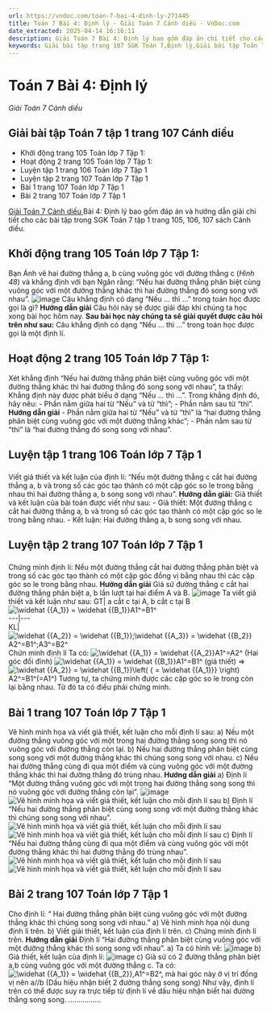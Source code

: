 ```yaml
---
url: https://vndoc.com/toan-7-bai-4-dinh-ly-271445
title: Toán 7 Bài 4: Định lý - Giải Toán 7 Cánh diều - VnDoc.com
date_extracted: 2025-04-14 16:16:11
description: Giải Toán 7 Bài 4: Định lý bao gồm đáp án chi tiết cho các câu hỏi trong SGK Toán 7 tập 1, mời các bạn tham khảo.
keywords: Giải bài tập trang 107 SGK Toán 7,Định lý,Giải bài tập Toán lớp 7,giải bài tập toán lớp 7 tập 1,giải toán 7,giải bài tập toán 7,giải toán lớp 7,giai toan 7,toan 7,sgk toán 7,toán lớp 7 Bài 4 Định lý,giải toán 7 bài 4 cánh diều,giải toán 7 Bài 4 Định lý,giải toán 7 cánh diều
---
```


# Toán 7 Bài 4: Định lý
 _Giải Toán 7 Cánh diều_
## Giải bài tập Toán 7 tập 1 trang 107 Cánh diều
  * Khởi động trang 105 Toán lớp 7 Tập 1: 
  * Hoạt động 2 trang 105 Toán lớp 7 Tập 1: 
  * Luyện tập 1 trang 106 Toán lớp 7 Tập 1
  * Luyện tập 2 trang 107 Toán lớp 7 Tập 1
  * Bài 1 trang 107 Toán lớp 7 Tập 1
  * Bài 2 trang 107 Toán lớp 7 Tập 1

[Giải Toán 7 Cánh diều ](<https://vndoc.com/toan-7-canh-dieu>)Bài 4: Định lý bao gồm đáp án và hướng dẫn giải chi tiết cho các bài tập trong SGK Toán 7 tập 1 trang 105, 106, 107 sách Cánh diều.
## **Khởi động trang 105 Toán lớp 7 Tập 1:**
Bạn Ánh vẽ hai đường thẳng a, b cùng vuông góc với đường thẳng c \(_Hình 48_\) và khẳng định với bạn Ngân rằng: “Nếu hai đường thẳng phân biệt cùng vuông góc với một đường thẳng khác thì hai đường thẳng đó song song với nhau”.
![image](https://i.vdoc.vn/data/image/2024/05/16/32-1657615343.png)
Câu khẳng định có dạng “Nếu … thì …” trong toán học được gọi là gì?
**Hướng dẫn giải**
Câu hỏi này sẽ được giải đáp khi chúng ta học xong bài học hôm nay.
**Sau bài học này chúng ta sẽ giải quyết được câu hỏi trên như sau:**
Câu khẳng định có dạng “Nếu … thì …” trong toán học được gọi là một định lí.
## **Hoạt động 2 trang 105 Toán lớp 7 Tập 1:**
Xét khẳng định “Nếu hai đường thẳng phân biệt cùng vuông góc với một đường thẳng khác thì hai đường thẳng đó song song với nhau”, ta thấy: Khẳng định này được phát biểu ở dạng “Nếu … thì …”. Trong khẳng định đó, hãy nêu:
\- Phần nằm giữa hai từ “Nếu” và từ “thì”;
\- Phần nằm sau từ “thì”.
**Hướng dẫn giải**
\- Phần nằm giữa hai từ “Nếu” và từ “thì” là “hai đường thẳng phân biệt cùng vuông góc với một đường thẳng khác”;
\- Phần nằm sau từ “thì” là “hai đường thẳng đó song song với nhau”.
## Luyện tập 1 **trang 106 Toán lớp 7 Tập 1**
### 
Viết giả thiết và kết luận của định lí: “Nếu một đường thẳng c cắt hai đường thẳng a, b và trong số các góc tạo thành có một cặp góc so le trong bằng nhau thì hai đường thẳng a, b song song với nhau”.
**Hướng dẫn giải:**
Giả thiết và kết luận của bài toán được viết như sau:
\- Giả thiết: Một đường thẳng c cắt hai đường thẳng a, b và trong số các góc tạo thành có một cặp góc so le trong bằng nhau.
\- Kết luận: Hai đường thẳng a, b song song với nhau.
## Luyện tập 2 **trang 107 Toán lớp 7 Tập 1**
### 
Chứng minh định lí: Nếu một đường thẳng cắt hai đường thẳng phân biệt và trong số các góc tạo thành có một cặp góc đồng vị bằng nhau thì các cặp góc so le trong bằng nhau.
**Hướng dẫn giải**
Giả sử đường thẳng c cắt hai đường thẳng phân biệt a, b lần lượt tại hai điểm A và B.
![image](https://i.vdoc.vn/data/image/2024/05/16/Luyen-tap-2-trang-107.png)
Ta viết giả thiết và kết luận như sau:
GT| a cắt c tại A, b cắt c tại B![\\widehat {{A_1}} = \\widehat {{B_1}}](https://i.vdoc.vn/data/image/blank.png)A1^=B1^  
---|---  
KL| ![\\widehat {{A_2}} = \\widehat {{B_1}};\\widehat {{A_3}} = \\widehat {{B_2}}](https://i.vdoc.vn/data/image/blank.png)A2^=B1^;A3^=B2^  
Chứn minh định lí
Ta có:
![\\widehat {{A_1}} = \\widehat {{A_2}}](https://i.vdoc.vn/data/image/blank.png)A1^=A2^ \(Hai góc đối đỉnh\)
![\\widehat {{A_1}} = \\widehat {{B_1}}](https://i.vdoc.vn/data/image/blank.png)A1^=B1^ \(giả thiết\)
=> ![\\widehat {{A_2}} = \\widehat {{B_1}}\\left\( { = \\widehat {{A_1}}} \\right\)](https://i.vdoc.vn/data/image/blank.png)A2^=B1^\(=A1^\)
Tương tự, ta chứng minh được các cặp góc so le trong còn lại bằng nhau.
Từ đó ta có điều phải chứng minh.
## **Bài 1 trang 107 Toán lớp 7 Tập 1**
Vẽ hình minh họa và viết giả thiết, kết luận cho mỗi định lí sau:
a\) Nếu một đường thẳng vuông góc với một trong hai đường thẳng song song thì nó vuông góc với đường thẳng còn lại.
b\) Nếu hai đường thẳng phân biệt cùng song song với một đường thẳng khác thì chúng song song với nhau.
c\) Nếu hai đường thẳng cùng đi qua một điểm và cùng vuông góc với một đường thẳng khác thì hai đường thẳng đó trùng nhau.
**Hướng dẫn giải**
a\) Định lí “Một đường thẳng vuông góc với một trong hai đường thẳng song song thì nó vuông góc với đường thẳng còn lại”.
![image](https://i.vdoc.vn/data/image/2024/05/16/bai-1-trang-107-1.png)
![Vẽ hình minh họa và viết giả thiết, kết luận cho mỗi định lí sau](https://i.vdoc.vn/data/image/2022/07/20/bai-1-trang-107-toan-lop-7-tap-1-128576.png)
b\) Định lí “Nếu hai đường thẳng phân biệt cùng song song với một đường thẳng khác thì chúng song song với nhau”.
![Vẽ hình minh họa và viết giả thiết, kết luận cho mỗi định lí sau](https://i.vdoc.vn/data/image/2022/07/20/bai-1-trang-107-toan-lop-7-tap-1-128577.png)
![Vẽ hình minh họa và viết giả thiết, kết luận cho mỗi định lí sau](https://i.vdoc.vn/data/image/2022/07/20/bai-1-trang-107-toan-lop-7-tap-1-128578.png)
c\) Định lí “Nếu hai đường thẳng cùng đi qua một điểm và cùng vuông góc với một đường thẳng khác thì hai đường thẳng đó trùng nhau”.
![Vẽ hình minh họa và viết giả thiết, kết luận cho mỗi định lí sau](https://i.vdoc.vn/data/image/2022/07/20/a-sua-bai-1-trang-107-toan-lop-7-tap-1-128580.png)
![Vẽ hình minh họa và viết giả thiết, kết luận cho mỗi định lí sau](https://i.vdoc.vn/data/image/2022/07/20/a-sua-bai-1-trang-107-toan-lop-7-tap-1.png)
## Bài 2 **trang 107 Toán lớp 7 Tập 1**
Cho định lí: “ Hai đường thẳng phân biệt cùng vuông góc với một đường thẳng khác thì chúng song song với nhau.”
a\) Vẽ hình minh họa nội dung định lí trên.
b\) Viết giải thiết, kết luận của định lí trên.
c\) Chứng minh định lí trên.
**Hướng dẫn giải**
Định lí “Hai đường thẳng phân biệt cùng vuông góc với một đường thẳng khác thì song song với nhau”.
a\) Ta có hình vẽ:
![image](https://i.vdoc.vn/data/image/2024/05/16/bai-2-trang-107-1.png)
b\) Giả thiết, kết luận của định lí:
![image](https://i.vdoc.vn/data/image/2024/05/16/bai-2-trang-107-2.png)
c\) Giả sử có 2 đường thẳng phân biệt a,b cùng vuông góc với một đường thẳng c.
Ta có:![\\widehat {{A_1}} = \\widehat {{B_2}},](https://i.vdoc.vn/data/image/blank.png)A1^=B2^, mà hai góc này ở vị trí đồng vị nên a//b \(Dấu hiệu nhận biết 2 đường thẳng song song\)
Như vậy, định lí trên có thể được suy ra trực tiếp từ định lí về dấu hiệu nhận biết hai đường thẳng song song.
................
